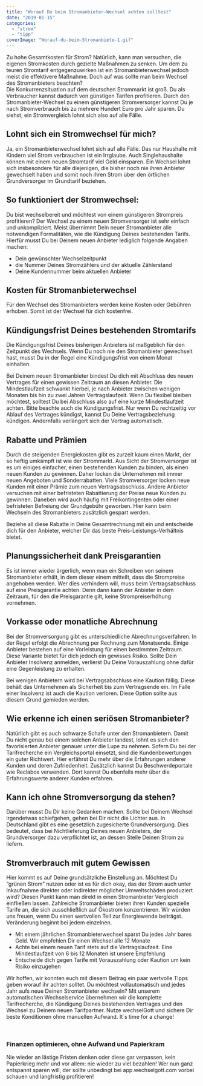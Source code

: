 ```yaml
---
title: "Worauf Du beim Stromanbieter-Wechsel achten solltest"
date: "2019-01-15"
categories:
  - "strom"
  - "tipp"
coverImage: "Worauf-du-beim-Stromanbiete-1.gif"
---
```



Zu hohe Gesamtkosten für Strom? Natürlich, kann man versuchen, die eigenen Stromkosten durch gezielte Maßnahmen zu senken. Um dem zu teuren Stromtarif entgegenzuwirken ist ein Stromanbieterwechsel jedoch meist die effektivere Maßnahme. Doch auf was sollte man beim Wechsel des Stromanbieters beachten?  
Die Konkurrenzsituation auf dem deutschen Strommarkt ist groß. Du als Verbraucher kannst dadurch von günstigen Tarifen profitieren. Durch den Stromanbieter-Wechsel zu einem günstigeren Stromversorger kannst Du je nach Stromverbrauch bis zu mehrere Hundert Euro pro Jahr sparen. Du siehst, ein Stromvergleich lohnt sich also auf alle Fälle.

## Lohnt sich ein Stromwechsel für mich?

Ja, ein Stromanbieterwechsel lohnt sich auf alle Fälle. Das nur Haushalte mit Kindern viel Strom verbrauchen ist ein Irrglaube. Auch Singlehaushalte können mit einem neuen Stromtarif viel Geld einsparen. Ein Wechsel lohnt sich insbesondere für alle diejenigen, die bisher noch nie ihren Anbieter gewechselt haben und somit noch ihren Strom über den örtlichen Grundversorger im Grundtarif beziehen.

## So funktioniert der Stromwechsel:

Du bist wechselbereit und möchtest von einem günstigeren Strompreis profitieren? Der Wechsel zu einem neuen Stromversorger ist sehr einfach und unkompliziert. Meist übernimmt Dein neuer Stromanbieter alle notwendigen Formalitäten, wie die Kündigung Deines bestehenden Tarifs. Hierfür musst Du bei Deinem neuen Anbieter lediglich folgende Angaben machen:

- Dein gewünschter Wechselzeitpunkt
- die Nummer Deines Stromzählers und der aktuelle Zählerstand
- Deine Kundennummer beim aktuellen Anbieter

## Kosten für Stromanbieterwechsel

Für den Wechsel des Stromanbieters werden keine Kosten oder Gebühren erhoben. Somit ist der Wechsel für dich kostenfrei.

## Kündigungsfrist Deines bestehenden Stromtarifs

Die Kündigungsfrist Deines bisherigen Anbieters ist maßgeblich für den Zeitpunkt des Wechsels. Wenn Du noch nie den Stromanbieter gewechselt hast, musst Du in der Regel eine Kündigungsfrist von einem Monat einhalten.

Bei Deinem neuen Stromanbieter bindest Du dich mit Abschluss des neuen Vertrages für einen gewissen Zeitraum an diesen Anbieter. Die Mindestlaufzeit schwankt hierbei, je nach Anbieter zwischen wenigen Monaten bis hin zu zwei Jahren Vertragslaufzeit. Wenn Du flexibel bleiben möchtest, solltest Du bei Abschluss also auf eine kurze Mindestlaufzeit achten. Bitte beachte auch die Kündigungsfrist. Nur wenn Du rechtzeitig vor Ablauf des Vertrages kündigst, kannst Du Deine Vertragsbeziehung kündigen. Andernfalls verlängert sich der Vertrag automatisch.

## Rabatte und Prämien

Durch die steigenden Energiekosten gibt es zurzeit kaum einen Markt, der so heftig umkämpft ist wie der Strommarkt. Aus Sicht der Stromversorger ist es um einiges einfacher, einen bestehenden Kunden zu binden, als einen neuen Kunden zu gewinnen. Daher locken die Unternehmen mit immer neuen Angeboten und Sonderrabatten. Viele Stromversorger locken neue Kunden mit einer Prämie zum neuen Vertragsabschluss. Andere Anbieter versuchen mit einer befristeten Rabattierung der Preise neue Kunden zu gewinnen. Daneben wird auch häufig mit Freikontingenten oder einer befristeten Befreiung der Grundgebühr geworben. Hier kann beim Wechseln des Stromanbieters zusätzlich gespart werden.

Beziehe all diese Rabatte in Deine Gesamtrechnung mit ein und entscheide dich für den Anbieter, welcher Dir das beste Preis-Leistungs-Verhältnis bietet.

## Planungssicherheit dank Preisgarantien

Es ist immer wieder ärgerlich, wenn man ein Schreiben von seinem Stromanbieter erhält, in dem dieser einem mitteilt, dass die Strompreise angehoben werden. Wer dies verhindern will, muss beim Vertragsabschluss auf eine Preisgarantie achten. Denn dann kann der Anbieter in dem Zeitraum, für den die Preisgarantie gilt, keine Strompreiserhöhung vornehmen.

## Vorkasse oder monatliche Abrechnung

Bei der Stromversorgung gibt es unterschiedliche Abrechnungsverfahren. In der Regel erfolgt die Abrechnung per Rechnung zum Monatsende. Einige Anbieter bestehen auf eine Vorleistung für einen bestimmten Zeitraum. Diese Variante bietet für dich jedoch ein gewisses Risiko. Sollte Dein Anbieter Insolvenz anmelden, verlierst Du Deine Vorauszahlung ohne dafür eine Gegenleistung zu erhalten.

Bei wenigen Anbietern wird bei Vertragsabschluss eine Kaution fällig. Diese behält das Unternehmen als Sicherheit bis zum Vertragsende ein. Im Falle einer Insolvenz ist auch die Kaution verloren. Diese Option sollte aus diesem Grund gemieden werden.

## Wie erkenne ich einen seriösen Stromanbieter?

Natürlich gibt es auch schwarze Schafe unter den Stromanbietern. Damit Du nicht genau bei einem solchen Anbieter landest, lohnt es sich den favorisierten Anbieter genauer unter die Lupe zu nehmen. Sofern Du bei der Tarifrecherche ein Vergleichsportal einsetzt, sind die Kundenbewertungen ein guter Richtwert. Hier erfährst Du mehr über die Erfahrungen anderer Kunden und deren Zufriedenheit. Zusätzlich kannst Du Beschwerdeportale wie Reclabox verwenden. Dort kannst Du ebenfalls mehr über die Erfahrungswerte anderer Kunden erfahren.

## Kann ich ohne Stromversorgung da stehen?

Darüber musst Du Dir keine Gedanken machen. Sollte bei Deinem Wechsel irgendetwas schiefgehen, gehen bei Dir nicht die Lichter aus. In Deutschland gibt es eine gesetzlich zugesicherte Grundversorgung. Dies bedeutet, dass bei Nichtlieferung Deines neuen Anbieters, der Grundversorger dazu verpflichtet ist, an dessen Stelle Deinen Strom zu liefern.

## Stromverbrauch mit gutem Gewissen

Hier kommt es auf Deine grundsätzliche Einstellung an. Möchtest Du “grünen Strom” nutzen oder ist es für dich okay, das der Strom auch unter Inkaufnahme direkter oder indirekter möglicher Umweltschäden produziert wird? Diesen Punkt kann man direkt in einen Stromanbieter Vergleich einfließen lassen. Zahlreiche Stromanbieter bieten ihren Kunden spezielle Tarife an, die sich ausschließlich auf Ökostrom konzentrieren. Wir würden uns freuen, wenn Du einen wertvollen Teil zur Energiewende beiträgst. Veränderung beginnt bei jedem einzelnen.


- Mit einem jährlichen Stromanbieterwechsel sparst Du jedes Jahr bares Geld. Wir empfehlen Dir einen Wechsel alle 12 Monate
- Achte bei einem neuen Tarif stets auf die Vertragslaufzeit. Eine Mindestlaufzeit von 6 bis 12 Monaten ist unsere Empfehlung
- Entscheide dich gegen Tarife mit Vorauszahlung oder Kaution um kein Risiko einzugehen


Wir hoffen, wir konnten euch mit diesem Beitrag ein paar wertvolle Tipps geben worauf ihr achten solltet. Du möchtest vollautomatisch und jedes Jahr aufs neue Deinen Stromanbieter wechseln? Mit unserem automatischen Wechselservice übernehmen wir die komplette Tarifrecherche, die Kündigung Deines bestehenden Vertrages und den Wechsel zu Deinem neuen Tarifpartner. Nutze wechselGott und sichere Dir beste Konditionen ohne manuellen Aufwand. It´s time for a change!

<br>

### Finanzen optimieren, ohne Aufwand und Papierkram

Nie wieder an lästige Fristen denken oder diese gar verpassen, kein Papierkrieg mehr und vor allem: nie wieder zu viel
bezahlen! Wer nun ganz entspannt sparen will, der sollte unbedingt bei app.wechselgott.com vorbei schauen und
langfristig profitieren!